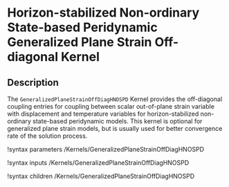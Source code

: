 # Horizon-stabilized Non-ordinary State-based Peridynamic Generalized Plane Strain Off-diagonal Kernel

## Description

The `GeneralizedPlaneStrainOffDiagHNOSPD` Kernel provides the off-diagonal coupling entries for coupling between scalar out-of-plane strain variable with displacement and temperature variables for horizon-stabilized non-ordinary state-based peridynamic models. This kernel is optional for generalized plane strain models, but is usually used for better convergence rate of the solution process.

!syntax parameters /Kernels/GeneralizedPlaneStrainOffDiagHNOSPD

!syntax inputs /Kernels/GeneralizedPlaneStrainOffDiagHNOSPD

!syntax children /Kernels/GeneralizedPlaneStrainOffDiagHNOSPD
